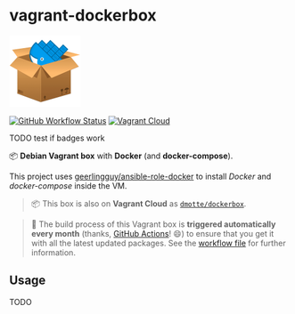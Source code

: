 # vagrant-dockerbox

![](icon-128.png)

[![GitHub Workflow Status](https://img.shields.io/github/workflow/status/dmotte/vagrant-dockerbox/release?logo=github&style=flat-square)](https://github.com/dmotte/vagrant-dockerbox/actions)
[![Vagrant Cloud](https://img.shields.io/badge/vagrant-dmotte/dockerbox-blue?logo=vagrant&style=flat-square)](https://app.vagrantup.com/dmotte/boxes/dockerbox)

TODO test if badges work

:package: **Debian Vagrant box** with **Docker** (and **docker-compose**).

This project uses [geerlingguy/ansible-role-docker](https://github.com/geerlingguy/ansible-role-docker) to install _Docker_ and _docker-compose_ inside the VM.

> :package: This box is also on **Vagrant Cloud** as [`dmotte/dockerbox`](https://app.vagrantup.com/dmotte/boxes/dockerbox).

> :calendar: The build process of this Vagrant box is **triggered automatically every month** (thanks, [GitHub Actions](https://github.com/features/actions)! :smile:) to ensure that you get it with all the latest updated packages. See the [workflow file](.github/workflows/release.yml) for further information.

## Usage

TODO
